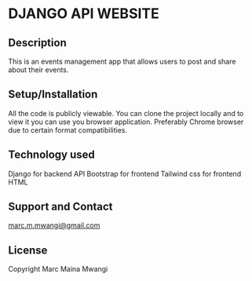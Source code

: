 # DJANGO API WEBSITE
## Description
This is an events management app that allows users to post and share about their events.

## Setup/Installation
All the code is publicly viewable. You can clone the project locally and to view it you can use you browser application. Preferably Chrome browser due to certain format compatibilities.

## Technology used
Django for backend API
Bootstrap for frontend
Tailwind css for frontend
HTML

## Support and Contact
marc.m.mwangi@gmail.com

## License
Copyright Marc Maina Mwangi


